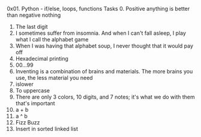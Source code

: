 0x01. Python - if/else, loops, functions
Tasks
 0. Positive anything is better than negative nothing
 1. The last digit
 2. I sometimes suffer from insomnia. And when I can't fall asleep, I play what I call the alphabet game
 3. When I was having that alphabet soup, I never thought that it would pay off
 4. Hexadecimal printing
 5. 00...99
 6. Inventing is a combination of brains and materials. The more brains you use, the less material you need
 7. islower
 8. To uppercase
 9. There are only 3 colors, 10 digits, and 7 notes; it's what we do with them that's important
 10. a + b
 11. a ^ b
 12. Fizz Buzz
 13. Insert in sorted linked list
